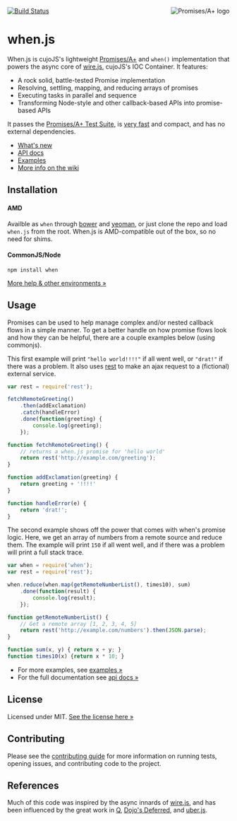 <a href="http://promises-aplus.github.com/promises-spec"><img src="http://promises-aplus.github.com/promises-spec/assets/logo-small.png" alt="Promises/A+ logo" align="right" /></a>

[![Build Status](https://secure.travis-ci.org/cujojs/when.png)](http://travis-ci.org/cujojs/when) 

# when.js

When.js is cujoJS's lightweight [Promises/A+](http://promises-aplus.github.com/promises-spec) and `when()` implementation that powers the async core of [wire.js](https://github.com/cujojs/wire), cujoJS's IOC Container.  It features:

* A rock solid, battle-tested Promise implementation
* Resolving, settling, mapping, and reducing arrays of promises
* Executing tasks in parallel and sequence
* Transforming Node-style and other callback-based APIs into promise-based APIs

It passes the [Promises/A+ Test Suite](https://github.com/promises-aplus/promises-tests), is [very fast](https://github.com/cujojs/promise-perf-tests#test-results) and compact, and has no external dependencies.

- [What's new](CHANGES.md)
- [API docs](docs/api.md#api)
- [Examples](https://github.com/cujojs/when/wiki/Examples)
- [More info on the wiki](https://github.com/cujojs/when/wiki)

Installation
------------

#### AMD

Availble as `when` through [bower](http://bower.io) and [yeoman](https://github.com/yeoman/yo), or just clone the repo and load `when.js` from the root. When.js is AMD-compatible out of the box, so no need for shims.

#### CommonJS/Node

```
npm install when
```

[More help & other environments &raquo;](docs/installation.md)

Usage
-----

Promises can be used to help manage complex and/or nested callback flows in a simple manner. To get a better handle on how promise flows look and how they can be helpful, there are a couple examples below (using commonjs).

This first example will print `"hello world!!!!"` if all went well, or `"drat!"` if there was a problem. It also uses [rest](https://github.com/cujojs/rest) to make an ajax request to a (fictional) external service.

```js
var rest = require('rest');

fetchRemoteGreeting()
    .then(addExclamation)
    .catch(handleError)
    .done(function(greeting) {
        console.log(greeting);
    });

function fetchRemoteGreeting() {
    // returns a when.js promise for 'hello world'
    return rest('http://example.com/greeting');
}

function addExclamation(greeting) {
    return greeting + '!!!!'
}

function handleError(e) {
    return 'drat!';
}
```

The second example shows off the power that comes with when's promise logic. Here, we get an array of numbers from a remote source and reduce them. The example will print `150` if all went well, and if there was a problem will print a full stack trace.

```js
var when = require('when');
var rest = require('rest');

when.reduce(when.map(getRemoteNumberList(), times10), sum)
    .done(function(result) {
        console.log(result);
    });

function getRemoteNumberList() {
    // Get a remote array [1, 2, 3, 4, 5]
    return rest('http://example.com/numbers').then(JSON.parse);
}

function sum(x, y) { return x + y; }
function times10(x) {return x * 10; }
```

- For more examples, see [examples &raquo;](https://github.com/cujojs/when/wiki/Examples)
- For the full documentation see [api docs &raquo;](docs/api.md#api)

License
-------

Licensed under MIT. [See the license here &raquo;](LICENSE.txt)

Contributing
------------

Please see the [contributing guide](CONTRIBUTING.md) for more information on running tests, opening issues, and contributing code to the project.

References
----------

Much of this code was inspired by the async innards of [wire.js](https://github.com/cujojs/wire), and has been influenced by the great work in [Q](https://github.com/kriskowal/q), [Dojo's Deferred](https://github.com/dojo/dojo), and [uber.js](https://github.com/phiggins42/uber.js).
